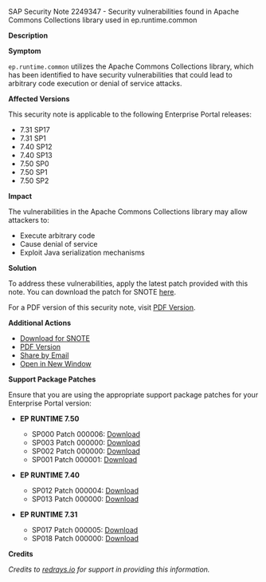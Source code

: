 SAP Security Note 2249347 - Security vulnerabilities found in Apache Commons Collections library used in ep.runtime.common

**Description**

**Symptom**

`ep.runtime.common` utilizes the Apache Commons Collections library, which has been identified to have security vulnerabilities that could lead to arbitrary code execution or denial of service attacks.

**Affected Versions**

This security note is applicable to the following Enterprise Portal releases:

- 7.31 SP17
- 7.31 SP1
- 7.40 SP12
- 7.40 SP13
- 7.50 SP0
- 7.50 SP1
- 7.50 SP2

**Impact**

The vulnerabilities in the Apache Commons Collections library may allow attackers to:

- Execute arbitrary code
- Cause denial of service
- Exploit Java serialization mechanisms

**Solution**

To address these vulnerabilities, apply the latest patch provided with this note. You can download the patch for SNOTE [here](https://notesdownloads.sap.com/note/0040000018474612017).

For a PDF version of this security note, visit [PDF Version](https://userapps.support.sap.com/sap/support/sfm/notes/print/0002249347?language=en-US&token=0B2F4C854DDFF62B98D7742F8069FFDE).

**Additional Actions**

- [Download for SNOTE](https://notesdownloads.sap.com/note/0040000018474612017)
- [PDF Version](https://userapps.support.sap.com/sap/support/sfm/notes/print/0002249347?language=en-US&token=0B2F4C854DDFF62B98D7742F8069FFDE)
- [Share by Email](https://me.sap.com/notes/0002249347/E)
- [Open in New Window](https://me.sap.com/notes/0002249347/E)

**Support Package Patches**

Ensure that you are using the appropriate support package patches for your Enterprise Portal version:

- **EP RUNTIME 7.50**
  - SP000 Patch 000006: [Download](https://userapps.support.sap.com/sap/support/swdc/notes?cvnr=73554900100200001467&support_package=SP000&patch_level=000006)
  - SP003 Patch 000000: [Download](https://userapps.support.sap.com/sap/support/swdc/notes?cvnr=73554900100200001467&support_package=SP003&patch_level=000000)
  - SP002 Patch 000000: [Download](https://userapps.support.sap.com/sap/support/swdc/notes?cvnr=73554900100200001467&support_package=SP002&patch_level=000000)
  - SP001 Patch 000001: [Download](https://userapps.support.sap.com/sap/support/swdc/notes?cvnr=73554900100200001467&support_package=SP001&patch_level=000001)

- **EP RUNTIME 7.40**
  - SP012 Patch 000004: [Download](https://userapps.support.sap.com/sap/support/swdc/notes?cvnr=67838200100200019788&support_package=SP012&patch_level=000004)
  - SP013 Patch 000000: [Download](https://userapps.support.sap.com/sap/support/swdc/notes?cvnr=67838200100200019788&support_package=SP013&patch_level=000000)

- **EP RUNTIME 7.31**
  - SP017 Patch 000005: [Download](https://userapps.support.sap.com/sap/support/swdc/notes?cvnr=01200314690200014358&support_package=SP017&patch_level=000005)
  - SP018 Patch 000000: [Download](https://userapps.support.sap.com/sap/support/swdc/notes?cvnr=01200314690200014358&support_package=SP018&patch_level=000000)

**Credits**

*Credits to [redrays.io](https://redrays.io) for support in providing this information.*
